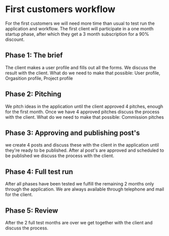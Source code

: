 # First customers workflow
For the first customers we will need more time than usual to test run the application and workflow.
The first client will participate in a one month startup phase, after which they get a 3 month subscription for a 90% discount. 

## Phase 1: The brief
The client makes a user profile and fills out all the forms.
We discuss the result with the client. 
What do we need to make that possible: User profile, Orgasition profile, Project profile

## Phase 2: Pitching 
We pitch ideas in the application until the client approved 4 pitches, enough for the first month. 
Once we have 4 approved pitches discuss the process with the client.
What do we need to make that possible: Commission pitches

## Phase 3: Approving and publishing post's
we create 4 posts and discuss these with the client in the application until they're ready to be published.
After al post's are approved and scheduled to be published we discuss the process with the client.

## Phase 4: Full test run
After all phases have been tested we fulfill the remaining 2 months only through the application. We are always available through telephone and mail for the client. 

## Phase 5: Review
After the 2 full test months are over we get together with the client and discuss the process. 

